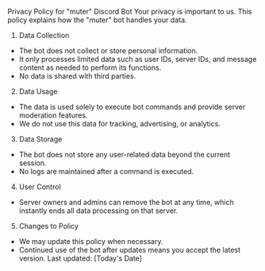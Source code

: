 Privacy Policy for "muter" Discord Bot
Your privacy is important to us. This policy explains how the "muter" bot handles your data.
1. Data Collection
- The bot does not collect or store personal information.
- It only processes limited data such as user IDs, server IDs, and message content as needed to perform its functions.
- No data is shared with third parties.
2. Data Usage
- The data is used solely to execute bot commands and provide server moderation features.
- We do not use this data for tracking, advertising, or analytics.
3. Data Storage
- The bot does not store any user-related data beyond the current session.
- No logs are maintained after a command is executed.
4. User Control
- Server owners and admins can remove the bot at any time, which instantly ends all data processing on that server.
5. Changes to Policy
- We may update this policy when necessary.
- Continued use of the bot after updates means you accept the latest version.
Last updated: [Today's Date]
